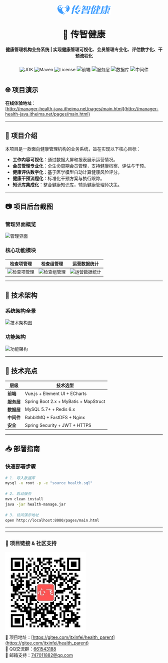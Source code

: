 
<div align="center">

![Logo](Doc/Logo.png)

# 🏥 传智健康  
**健康管理机构业务系统 | 实现健康管理可视化、会员管理专业化、评估数字化、干预流程化**  

  <!-- 技术栈滚动徽章 -->
  <div style="white-space: nowrap; overflow-x: auto; padding: 10px 0;">
    <img alt="JDK" src="https://img.shields.io/badge/JDK-1.8%2B-brightgreen">
    <img alt="Maven" src="https://img.shields.io/badge/maven-3.6.3%2B-yellowgreen">
    <img alt="License" src="https://img.shields.io/badge/license-Apache-green">
    <img alt="前端" src="https://img.shields.io/badge/前端-Vue.js%20+%20Element%20UI-blueviolet">
    <img alt="服务层" src="https://img.shields.io/badge/服务层-Spring%20Boot%20+%20MyBatis-orange">
    <img alt="数据库" src="https://img.shields.io/badge/数据库-MySQL%208.0%20+%20Redis-yellowgreen">
    <img alt="中间件" src="https://img.shields.io/badge/中间件-RabbitMQ%20+%20Nginx-blue">
  </div>
</div>



## 🌐 项目演示  
**在线体验地址**：  
[http://manager-health-java.itheima.net/pages/main.html](http://manager-health-java.itheima.net/pages/main.html)

---

## 📌 项目介绍  
本项目是一款面向健康管理机构的业务系统，旨在实现以下核心目标：  
- **工作内容可视化**：通过数据大屏和报表展示运营情况。  
- **会员管理专业化**：全生命周期会员管理，支持健康档案、评估与干预。  
- **健康评估数字化**：基于医学模型自动计算健康风险评分。  
- **健康干预流程化**：标准化干预方案与执行跟踪。  
- **知识库集成化**：整合健康知识库，辅助健康管理师决策。  

---

## 📷 项目后台截图  
### 管理界面概览  
![管理界面](https://broadscope-dialogue-new.oss-cn-beijing.aliyuncs.com/output/20250516/212e4ebbbd380ee958574a6289f57ef0.png?Expires=1778903766&OSSAccessKeyId=LTAI5tL97mBYzVcjkG1cUyin&Signature=6Lin8QGpHZaFz3GbqbQMD7JQVCI%3D)  

### 核心功能模块  
| 检查项管理 | 检查组管理 | 运营数据统计 |
|------------|------------|--------------|
| ![检查项管理](https://broadscope-dialogue-new.oss-cn-beijing.aliyuncs.com/output/20250516/cfd9d39edc84b0f9ed0523345c88cc07.png?Expires=1778903766&OSSAccessKeyId=LTAI5tL97mBYzVcjkG1cUyin&Signature=T%2FW%2FHK%2BVSMqnKSWAX73D7XouPbU%3D) | ![检查组管理](https://broadscope-dialogue-new.oss-cn-beijing.aliyuncs.com/output/20250516/4d37c2ea76e415ac3b382eb5b715fc04.png?Expires=1778903766&OSSAccessKeyId=LTAI5tL97mBYzVcjkG1cUyin&Signature=RJ6dIdk38mzkpURSPWZuyVfMzRI%3D) | ![运营数据统计](https://broadscope-dialogue-new.oss-cn-beijing.aliyuncs.com/output/20250516/554e285ffde5d2b990fc7d4da597b973.png?Expires=1778903766&OSSAccessKeyId=LTAI5tL97mBYzVcjkG1cUyin&Signature=duKpqLOjIdMe1nJhXEUDrieU9u8%3D) |

---

## 📐 技术架构  
### 系统架构全景  
![技术架构图](https://broadscope-dialogue-new.oss-cn-beijing.aliyuncs.com/output/20250516/28022534dcd0f73ef5a4cad89402efa2.png?Expires=1778903767&OSSAccessKeyId=LTAI5tL97mBYzVcjkG1cUyin&Signature=ooZnJvX36JL%2B9rNC%2BCq%2BDsa6X9k%3D)  

### 功能架构  
![功能架构](https://broadscope-dialogue-new.oss-cn-beijing.aliyuncs.com/output/20250516/e935eba7763a9c46e42a8b7c14850ba7.png?Expires=1778903767&OSSAccessKeyId=LTAI5tL97mBYzVcjkG1cUyin&Signature=CngMRXDjbg9RRAMV%2FhMX3LxEZkA%3D)  

---

## 🧰 技术亮点  
| 层级         | 技术选型                                                                 |
|--------------|--------------------------------------------------------------------------|
| **前端**     | Vue.js + Element UI + ECharts                                             |
| **服务层**   | Spring Boot 2.x + MyBatis + MapStruct                                     |
| **数据层**   | MySQL 5.7+ + Redis 6.x                                                    |
| **中间件**   | RabbitMQ + FastDFS + Nginx                                                |
| **安全**     | Spring Security + JWT + HTTPS                                             |

---

## 📥 部署指南  
### 快速部署步骤  
```bash
# 1. 导入数据库
mysql -u root -p -e "source health.sql"

# 2. 启动服务
mvn clean install
java -jar health-manage.jar

# 3. 访问演示地址
open http://localhost:8080/pages/main.html
```

---

---
### 🔗 项目链接 & 社区支持  
![微信公众号二维码](docs/心飞为你飞.jpg)  
🚀 项目地址：[https://gitee.com/itxinfei/health_parent](https://gitee.com/itxinfei/health_parent)  
👥 QQ交流群：[661543188](https://qm.qq.com/cgi-bin/qm/qr?k=gNgch-wCkfUu-QbI7DZSudrax2BN7vY0&jump_from=webapi&authKey=QHSRnxQvu+h5S3AXGn/DSHrVPiFQAYEk6bSlCE1lS276SFjQAUagV4FG7bHf0OSM)  
📧 邮箱支持：[747011882@qq.com](http://mail.qq.com/cgi-bin/qm_share?t=qm_mailme&email=f0hLSE9OTkdHTT8ODlEcEBI)  

